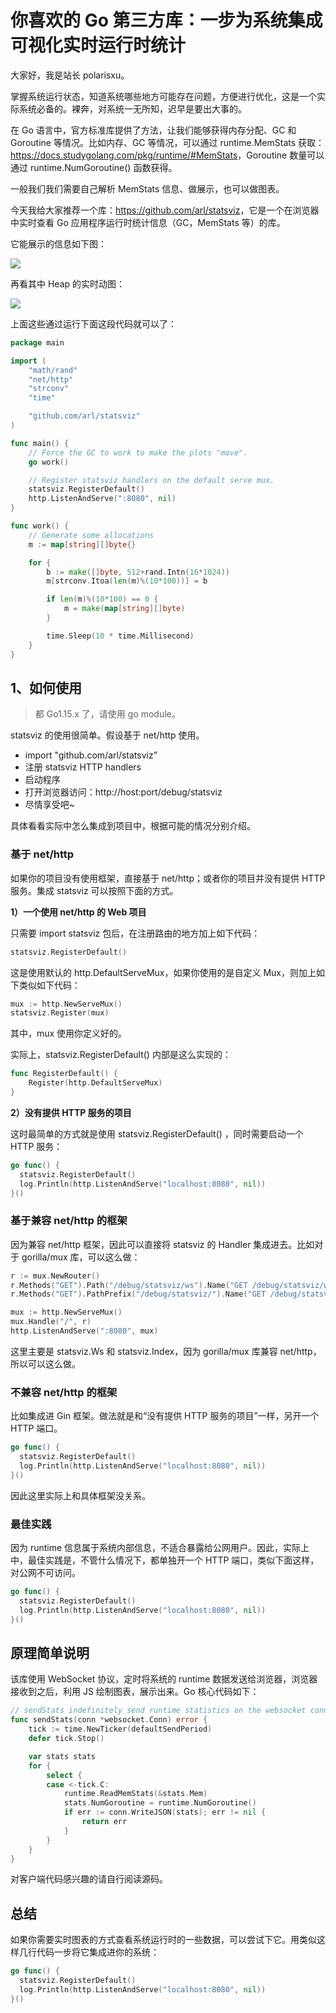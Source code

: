 # 你喜欢的 Go 第三方库：一步为系统集成可视化实时运行时统计

大家好，我是站长 polarisxu。

掌握系统运行状态，知道系统哪些地方可能存在问题，方便进行优化，这是一个实际系统必备的。裸奔，对系统一无所知，迟早是要出大事的。

在 Go 语言中，官方标准库提供了方法，让我们能够获得内存分配、GC 和 Goroutine 等情况。比如内存、GC 等情况，可以通过 runtime.MemStats 获取：<https://docs.studygolang.com/pkg/runtime/#MemStats>，Goroutine 数量可以通过 runtime.NumGoroutine() 函数获得。

一般我们我们需要自己解析 MemStats 信息、做展示，也可以做图表。

今天我给大家推荐一个库：<https://github.com/arl/statsviz>，它是一个在浏览器中实时查看 Go 应用程序运行时统计信息（GC，MemStats 等）的库。

它能展示的信息如下图：

![](imgs/statsviz01.png)

再看其中 Heap 的实时动图：

![](imgs/statsviz02.gif)

上面这些通过运行下面这段代码就可以了：

```go
package main

import (
	"math/rand"
	"net/http"
	"strconv"
	"time"

	"github.com/arl/statsviz"
)

func main() {
	// Force the GC to work to make the plots "move".
	go work()

	// Register statsviz handlers on the default serve mux.
	statsviz.RegisterDefault()
	http.ListenAndServe(":8080", nil)
}

func work() {
	// Generate some allocations
	m := map[string][]byte{}

	for {
		b := make([]byte, 512+rand.Intn(16*1024))
		m[strconv.Itoa(len(m)%(10*100))] = b

		if len(m)%(10*100) == 0 {
			m = make(map[string][]byte)
		}

		time.Sleep(10 * time.Millisecond)
	}
}
```

## 1、如何使用

> 都 Go1.15.x 了，请使用 go module。

statsviz 的使用很简单。假设基于 net/http 使用。

- import "github.com/arl/statsviz”
- 注册 statsviz HTTP handlers
- 启动程序
- 打开浏览器访问：http://host:port/debug/statsviz
- 尽情享受吧~

具体看看实际中怎么集成到项目中，根据可能的情况分别介绍。

### 基于 net/http

如果你的项目没有使用框架，直接基于 net/http；或者你的项目并没有提供 HTTP 服务。集成 statsviz 可以按照下面的方式。

**1）一个使用 net/http 的 Web 项目**

只需要 import statsviz 包后，在注册路由的地方加上如下代码：

```go
statsviz.RegisterDefault()
```

这是使用默认的 http.DefaultServeMux，如果你使用的是自定义 Mux，则加上如下类似如下代码：

```go
mux := http.NewServeMux()
statsviz.Register(mux)
```

其中，mux 使用你定义好的。

实际上，statsviz.RegisterDefault() 内部是这么实现的：

```go
func RegisterDefault() {
	Register(http.DefaultServeMux)
}
```

**2）没有提供 HTTP 服务的项目**

这时最简单的方式就是使用 statsviz.RegisterDefault() ，同时需要启动一个 HTTP 服务：

```go
go func() {
  statsviz.RegisterDefault()
  log.Println(http.ListenAndServe("localhost:8080", nil))
}()
```

### 基于兼容 net/http 的框架

因为兼容 net/http 框架，因此可以直接将 statsviz 的 Handler 集成进去。比如对于 gorilla/mux 库，可以这么做：

```go
r := mux.NewRouter()
r.Methods("GET").Path("/debug/statsviz/ws").Name("GET /debug/statsviz/ws").HandlerFunc(statsviz.Ws)
r.Methods("GET").PathPrefix("/debug/statsviz/").Name("GET /debug/statsviz/").Handler(statsviz.Index)

mux := http.NewServeMux()
mux.Handle("/", r)
http.ListenAndServe(":8080", mux)
```

这里主要是 statsviz.Ws 和 statsviz.Index，因为 gorilla/mux 库兼容 net/http，所以可以这么做。

### 不兼容 net/http 的框架

比如集成进 Gin 框架。做法就是和“没有提供 HTTP 服务的项目”一样，另开一个 HTTP 端口。

```go
go func() {
  statsviz.RegisterDefault()
  log.Println(http.ListenAndServe("localhost:8080", nil))
}()
```

因此这里实际上和具体框架没关系。

### 最佳实践

因为 runtime 信息属于系统内部信息，不适合暴露给公网用户。因此，实际上中，最佳实践是，不管什么情况下，都单独开一个 HTTP 端口，类似下面这样，对公网不可访问。

```go
go func() {
  statsviz.RegisterDefault()
  log.Println(http.ListenAndServe("localhost:8080", nil))
}()
```

## 原理简单说明

该库使用 WebSocket 协议，定时将系统的 runtime 数据发送给浏览器，浏览器接收到之后，利用 JS 绘制图表，展示出来。Go 核心代码如下：

```go
// sendStats indefinitely send runtime statistics on the websocket connection.
func sendStats(conn *websocket.Conn) error {
	tick := time.NewTicker(defaultSendPeriod)
	defer tick.Stop()

	var stats stats
	for {
		select {
		case <-tick.C:
			runtime.ReadMemStats(&stats.Mem)
			stats.NumGoroutine = runtime.NumGoroutine()
			if err := conn.WriteJSON(stats); err != nil {
				return err
			}
		}
	}
}
```

对客户端代码感兴趣的请自行阅读源码。

## 总结

如果你需要实时图表的方式查看系统运行时的一些数据，可以尝试下它。用类似这样几行代码一步将它集成进你的系统：

```go
go func() {
  statsviz.RegisterDefault()
  log.Println(http.ListenAndServe("localhost:8080", nil))
}()
```

